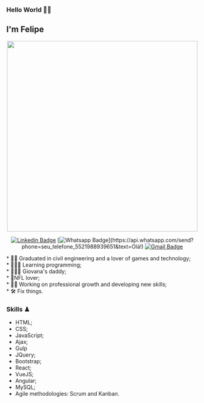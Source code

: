### Hello World  🖖🏼 

## I'm Felipe
<div align="center">
<img src="https://user-images.githubusercontent.com/86786820/124285922-cd069b80-db24-11eb-8e3d-5e4ae00e902a.jpg" width="500px"/>
</div>


<div align="center">
  
[![Linkedin Badge](https://img.shields.io/badge/-LinkedIn-blue?style=flat-square&logo=Linkedin&logoColor=white&link=https://www.linkedin.com/in/felipe-polycarpo-marcondes/)](https://www.linkedin.com/in/felipe-polycarpo-marcondes/)
[![Whatsapp Badge](https://img.shields.io/badge/-Whatsapp-4CA143?style=flat-square&labelColor=4CA143&logo=whatsapp&logoColor=white&link=https://api.whatsapp.com/send?phone=seu_telefone_552198893965&text=Olá!)](https://api.whatsapp.com/send?phone=seu_telefone_5521988939651&text=Olá!)
[![Gmail Badge](https://img.shields.io/badge/-Gmail-c14438?style=flat-square&logo=Gmail&logoColor=white&link=mailto:felipe.polycarpo.marcondes@gmail.com)](mailto:felipe.polycarpo.marcondes@gmail.com)
</div> 


<div>
*  👷🏻 Graduated in civil engineering and a lover of games and technology;<br>
*  👨🏻‍💻 Learning programming;<br>
* 👨‍👩‍👧 Giovana's daddy;<br>
* 🏈NFL lover;<br>
* 💪🏼 Working on professional growth and developing new skills;<br>
* 🛠 Fix things.
  </div>

### Skills ♟

* HTML;<br>
* CSS;<br>
* JavaScript;<br>
* Ajax;<br>
* Gulp<br>
* JQuery;<br>
* Bootstrap;<br>
* React;<br>
* VueJS;<br>
* Angular;<br>
* MySQL;<br>
* Agile methodologies: Scrum and Kanban.

